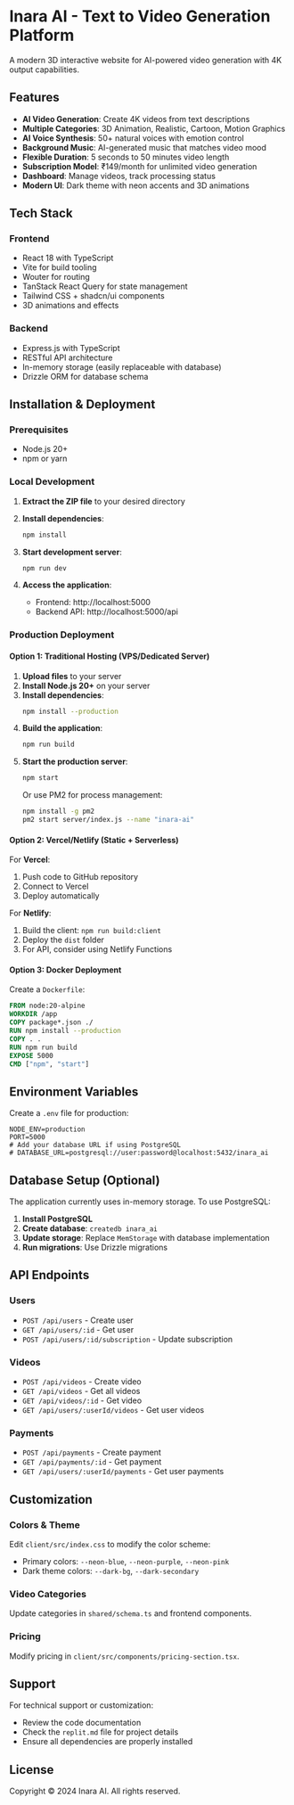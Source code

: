 # Inara AI - Text to Video Generation Platform

A modern 3D interactive website for AI-powered video generation with 4K output capabilities.

## Features

- **AI Video Generation**: Create 4K videos from text descriptions
- **Multiple Categories**: 3D Animation, Realistic, Cartoon, Motion Graphics
- **AI Voice Synthesis**: 50+ natural voices with emotion control
- **Background Music**: AI-generated music that matches video mood
- **Flexible Duration**: 5 seconds to 50 minutes video length
- **Subscription Model**: ₹149/month for unlimited video generation
- **Dashboard**: Manage videos, track processing status
- **Modern UI**: Dark theme with neon accents and 3D animations

## Tech Stack

### Frontend
- React 18 with TypeScript
- Vite for build tooling
- Wouter for routing
- TanStack React Query for state management
- Tailwind CSS + shadcn/ui components
- 3D animations and effects

### Backend
- Express.js with TypeScript
- RESTful API architecture
- In-memory storage (easily replaceable with database)
- Drizzle ORM for database schema

## Installation & Deployment

### Prerequisites
- Node.js 20+
- npm or yarn

### Local Development

1. **Extract the ZIP file** to your desired directory

2. **Install dependencies**:
   ```bash
   npm install
   ```

3. **Start development server**:
   ```bash
   npm run dev
   ```

4. **Access the application**:
   - Frontend: http://localhost:5000
   - Backend API: http://localhost:5000/api

### Production Deployment

#### Option 1: Traditional Hosting (VPS/Dedicated Server)

1. **Upload files** to your server
2. **Install Node.js 20+** on your server
3. **Install dependencies**:
   ```bash
   npm install --production
   ```
4. **Build the application**:
   ```bash
   npm run build
   ```
5. **Start the production server**:
   ```bash
   npm start
   ```
   Or use PM2 for process management:
   ```bash
   npm install -g pm2
   pm2 start server/index.js --name "inara-ai"
   ```

#### Option 2: Vercel/Netlify (Static + Serverless)

For **Vercel**:
1. Push code to GitHub repository
2. Connect to Vercel
3. Deploy automatically

For **Netlify**:
1. Build the client: `npm run build:client`
2. Deploy the `dist` folder
3. For API, consider using Netlify Functions

#### Option 3: Docker Deployment

Create a `Dockerfile`:
```dockerfile
FROM node:20-alpine
WORKDIR /app
COPY package*.json ./
RUN npm install --production
COPY . .
RUN npm run build
EXPOSE 5000
CMD ["npm", "start"]
```

## Environment Variables

Create a `.env` file for production:

```env
NODE_ENV=production
PORT=5000
# Add your database URL if using PostgreSQL
# DATABASE_URL=postgresql://user:password@localhost:5432/inara_ai
```

## Database Setup (Optional)

The application currently uses in-memory storage. To use PostgreSQL:

1. **Install PostgreSQL**
2. **Create database**: `createdb inara_ai`
3. **Update storage**: Replace `MemStorage` with database implementation
4. **Run migrations**: Use Drizzle migrations

## API Endpoints

### Users
- `POST /api/users` - Create user
- `GET /api/users/:id` - Get user
- `POST /api/users/:id/subscription` - Update subscription

### Videos
- `POST /api/videos` - Create video
- `GET /api/videos` - Get all videos
- `GET /api/videos/:id` - Get video
- `GET /api/users/:userId/videos` - Get user videos

### Payments
- `POST /api/payments` - Create payment
- `GET /api/payments/:id` - Get payment
- `GET /api/users/:userId/payments` - Get user payments

## Customization

### Colors & Theme
Edit `client/src/index.css` to modify the color scheme:
- Primary colors: `--neon-blue`, `--neon-purple`, `--neon-pink`
- Dark theme colors: `--dark-bg`, `--dark-secondary`

### Video Categories
Update categories in `shared/schema.ts` and frontend components.

### Pricing
Modify pricing in `client/src/components/pricing-section.tsx`.

## Support

For technical support or customization:
- Review the code documentation
- Check the `replit.md` file for project details
- Ensure all dependencies are properly installed

## License

Copyright © 2024 Inara AI. All rights reserved.
